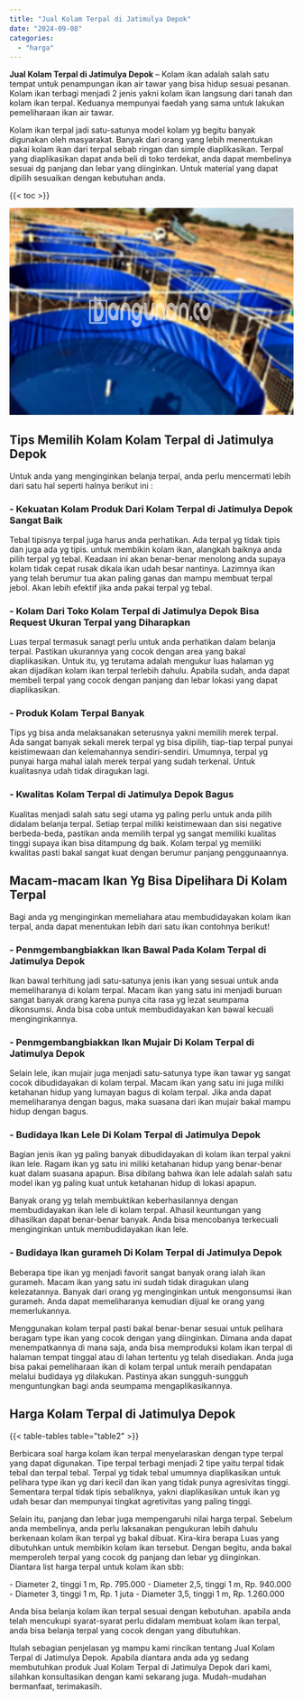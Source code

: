 ```yaml
---
title: "Jual Kolam Terpal di Jatimulya Depok"
date: "2024-09-08"
categories: 
  - "harga"
---
```


**Jual Kolam Terpal di Jatimulya Depok** – Kolam ikan adalah salah satu tempat untuk penampungan ikan air tawar yang bisa hidup sesuai pesanan. Kolam ikan terbagi menjadi 2 jenis yakni kolam ikan langsung dari tanah dan kolam ikan terpal. Keduanya mempunyai faedah yang sama untuk lakukan pemeliharaan ikan air tawar.

Kolam ikan terpal jadi satu-satunya model kolam yg begitu banyak digunakan oleh masyarakat. Banyak dari orang yang lebih menentukan pakai kolam ikan dari terpal sebab ringan dan simple diaplikasikan. Terpal yang diaplikasikan dapat anda beli di toko terdekat, anda dapat membelinya sesuai dg panjang dan lebar yang diinginkan. Untuk material yang dapat dipilih sesuaikan dengan kebutuhan anda.

{{< toc >}}

![Jual Kolam Terpal di Jatimulya Depok](/images/jual-kolam-terpal-02.png)

## Tips Memilih Kolam Kolam Terpal di Jatimulya Depok

Untuk anda yang menginginkan belanja terpal, anda perlu mencermati lebih dari satu hal seperti halnya berikut ini :

### \- Kekuatan Kolam Produk Dari Kolam Terpal di Jatimulya Depok Sangat Baik

Tebal tipisnya terpal juga harus anda perhatikan. Ada terpal yg tidak tipis dan juga ada yg tipis. untuk membikin kolam ikan, alangkah baiknya anda pilih terpal yg tebal. Keadaan ini akan benar-benar menolong anda supaya kolam tidak cepat rusak dikala ikan udah besar nantinya. Lazimnya ikan yang telah berumur tua akan paling ganas dan mampu membuat terpal jebol. Akan lebih efektif jika anda pakai terpal yg tebal.

### \- Kolam Dari Toko Kolam Terpal di Jatimulya Depok Bisa Request Ukuran Terpal yang Diharapkan

Luas terpal termasuk sanagt perlu untuk anda perhatikan dalam belanja terpal. Pastikan ukurannya yang cocok dengan area yang bakal diaplikasikan. Untuk itu, yg terutama adalah mengukur luas halaman yg akan dijadikan kolam ikan terpal terlebih dahulu. Apabila sudah, anda dapat membeli terpal yang cocok dengan panjang dan lebar lokasi yang dapat diaplikasikan.

### \- Produk Kolam Terpal Banyak

Tips yg bisa anda melaksanakan seterusnya yakni memilih merek terpal. Ada sangat banyak sekali merek terpal yg bisa dipilih, tiap-tiap terpal punyai keistimewaan dan kelemahannya sendiri-sendiri. Umumnya, terpal yg punyai harga mahal ialah merek terpal yang sudah terkenal. Untuk kualitasnya udah tidak diragukan lagi.

### \- Kwalitas Kolam Terpal di Jatimulya Depok Bagus

Kualitas menjadi salah satu segi utama yg paling perlu untuk anda pilih didalam belanja terpal. Setiap terpal miliki keistimewaan dan sisi negative berbeda-beda, pastikan anda memilih terpal yg sangat memiliki kualitas tinggi supaya ikan bisa ditampung dg baik. Kolam terpal yg memiliki kwalitas pasti bakal sangat kuat dengan berumur panjang penggunaannya.

## Macam-macam Ikan Yg Bisa Dipelihara Di Kolam Terpal

Bagi anda yg menginginkan memeliahara atau membudidayakan kolam ikan terpal, anda dapat menentukan lebih dari satu ikan contohnya berikut!

### \- Penmgembangbiakkan Ikan Bawal Pada Kolam Terpal di Jatimulya Depok

Ikan bawal terhitung jadi satu-satunya jenis ikan yang sesuai untuk anda memeliharanya di kolam terpal. Macam ikan yang satu ini menjadi buruan sangat banyak orang karena punya cita rasa yg lezat seumpama dikonsumsi. Anda bisa coba untuk membudidayakan kan bawal kecuali menginginkannya.

### \- Penmgembangbiakkan Ikan Mujair Di Kolam Terpal di Jatimulya Depok

Selain lele, ikan mujair juga menjadi satu-satunya type ikan tawar yg sangat cocok dibudidayakan di kolam terpal. Macam ikan yang satu ini juga miliki ketahanan hidup yang lumayan bagus di kolam terpal. Jika anda dapat memeliharanya dengan bagus, maka suasana dari ikan mujair bakal mampu hidup dengan bagus.

### \- Budidaya Ikan Lele Di Kolam Terpal di Jatimulya Depok

Bagian jenis ikan yg paling banyak dibudidayakan di kolam ikan terpal yakni ikan lele. Ragam ikan yg satu ini miliki ketahanan hidup yang benar-benar kuat dalam suasana apapun. Bisa dibilang bahwa ikan lele adalah salah satu model ikan yg paling kuat untuk ketahanan hidup di lokasi apapun.

Banyak orang yg telah membuktikan keberhasilannya dengan membudidayakan ikan lele di kolam terpal. Alhasil keuntungan yang dihasilkan dapat benar-benar banyak. Anda bisa mencobanya terkecuali menginginkan untuk membudidayakan ikan lele.

### \- Budidaya Ikan gurameh Di Kolam Terpal di Jatimulya Depok

Beberapa tipe ikan yg menjadi favorit sangat banyak orang ialah ikan gurameh. Macam ikan yang satu ini sudah tidak diragukan ulang kelezatannya. Banyak dari orang yg menginginkan untuk mengonsumsi ikan gurameh. Anda dapat memeliharanya kemudian dijual ke orang yang memerlukannya.

Menggunakan kolam terpal pasti bakal benar-benar sesuai untuk pelihara beragam type ikan yang cocok dengan yang diinginkan. Dimana anda dapat menempatkannya di mana saja, anda bisa memproduksi kolam ikan terpal di halaman tempat tinggal atau di lahan tertentu yg telah disediakan. Anda juga bisa pakai pemeliharaan ikan di kolam terpal untuk meraih pendapatan melalui budidaya yg dilakukan. Pastinya akan sungguh-sungguh menguntungkan bagi anda seumpama mengaplikasikannya.

## Harga Kolam Terpal di Jatimulya Depok

{{< table-tables table="table2" >}}

Berbicara soal harga kolam ikan terpal menyelaraskan dengan type terpal yang dapat digunakan. Tipe terpal terbagi menjadi 2 tipe yaitu terpal tidak tebal dan terpal tebal. Terpal yg tidak tebal umumnya diaplikasikan untuk pelihara type ikan yg dari kecil dan ikan yang tidak punya agresivitas tinggi. Sementara terpal tidak tipis sebaliknya, yakni diaplikasikan untuk ikan yg udah besar dan mempunyai tingkat agretivitas yang paling tinggi.

Selain itu, panjang dan lebar juga mempengaruhi nilai harga terpal. Sebelum anda membelinya, anda perlu laksanakan pengukuran lebih dahulu berkenaan kolam ikan terpal yg bakal dibuat. Kira-kira berapa Luas yang dibutuhkan untuk membikin kolam ikan tersebut. Dengan begitu, anda bakal memperoleh terpal yang cocok dg panjang dan lebar yg diinginkan. Diantara list harga terpal untuk kolam ikan sbb:

\- Diameter 2, tinggi 1 m, Rp. 795.000 - Diameter 2,5, tinggi 1 m, Rp. 940.000 - Diameter 3, tinggi 1 m, Rp. 1 juta - Diameter 3,5, tinggi 1 m, Rp. 1.260.000

Anda bisa belanja kolam ikan terpal sesuai dengan kebutuhan. apabila anda telah mencukupi syarat-syarat perlu didalam membuat kolam ikan terpal, anda bisa belanja terpal yang cocok dengan yang dibutuhkan.

Itulah sebagian penjelasan yg mampu kami rincikan tentang Jual Kolam Terpal di Jatimulya Depok. Apabila diantara anda ada yg sedang membutuhkan produk Jual Kolam Terpal di Jatimulya Depok dari kami, silahkan konsultasikan dengan kami sekarang juga. Mudah-mudahan bermanfaat, terimakasih.
